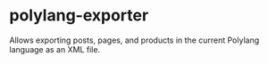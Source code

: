 # polylang-exporter
Allows exporting posts, pages, and products in the current Polylang language as an XML file.
